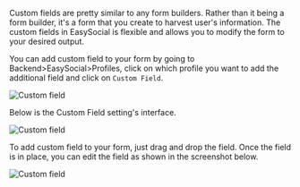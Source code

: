 Custom fields are pretty similar to any form builders. Rather than it being a form builder, it's a form that you create to harvest user's information. The custom fields in EasySocial is flexible and allows you to modify the form to your desired output.

You can add custom field to your form by going to Backend>EasySocial>Profiles, click on which profile you want to add the additional field and click on `Custom Field`.

![Custom field](/images/administrators/05_profiles/custom_field_3.png)

Below is the Custom Field setting's interface.

![Custom field](/images/administrators/05_profiles/custom_field_1.jpg)

To add custom field to your form, just drag and drop the field. Once the field is in place, you can edit the field as shown in the screenshot below.

![Custom field](/images/administrators/05_profiles/custom_field_2.png)



